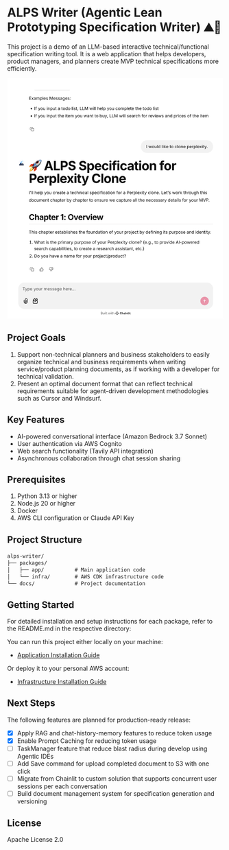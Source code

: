 # ALPS Writer (Agentic Lean Prototyping Specification Writer) ⛰️📝

This project is a demo of an LLM-based interactive technical/functional specification writing tool. It is a web application that helps developers, product managers, and planners create MVP technical specifications more efficiently.

![screenshot](/docs/screenshot.png)

## Project Goals

1. Support non-technical planners and business stakeholders to easily organize technical and business requirements when writing service/product planning documents, as if working with a developer for technical validation.
2. Present an optimal document format that can reflect technical requirements suitable for agent-driven development methodologies such as Cursor and Windsurf.

## Key Features

- AI-powered conversational interface (Amazon Bedrock 3.7 Sonnet)
- User authentication via AWS Cognito
- Web search functionality (Tavily API integration)
- Asynchronous collaboration through chat session sharing

## Prerequisites

1. Python 3.13 or higher
2. Node.js 20 or higher
3. Docker
4. AWS CLI configuration or Claude API Key

## Project Structure

```
alps-writer/
├── packages/
│   ├── app/          # Main application code
│   └── infra/        # AWS CDK infrastructure code
└── docs/             # Project documentation
```

## Getting Started

For detailed installation and setup instructions for each package, refer to the README.md in the respective directory:

You can run this project either locally on your machine:

- [Application Installation Guide](packages/app/README.md)

Or deploy it to your personal AWS account:

- [Infrastructure Installation Guide](packages/infra/README.md)

## Next Steps

The following features are planned for production-ready release:

- [x] Apply RAG and chat-history-memory features to reduce token usage
- [x] Enable Prompt Caching for reducing token usage
- [ ] TaskManager feature that reduce blast radius during develop using Agentic IDEs
- [ ] Add Save command for upload completed document to S3 with one click
- [ ] Migrate from Chainlit to custom solution that supports concurrent user sessions per each conversation
- [ ] Build document management system for specification generation and versioning

## License

Apache License 2.0
